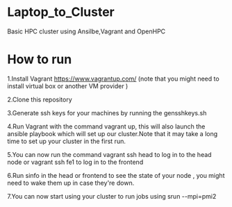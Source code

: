 # Laptop_to_Cluster
Basic HPC cluster using Ansilbe,Vagrant and OpenHPC
# How to run

1.Install Vagrant https://www.vagrantup.com/ (note that you might need to install virtual box or another VM provider )

2.Clone this repository

3.Generate ssh keys for your machines by running the gensshkeys.sh

4.Run Vagrant with the command vagrant up, this will also launch the ansible playbook which will set up our cluster.Note that it may take a long time to set up your cluster in the first run.

5.You can now run the command vagrant ssh head to log in to the head node or vagrant ssh fe1 to log in to the frontend

6.Run sinfo in the head or frontend to see the state of your node , you might need to wake them up in case they're down.

7.You can now start using your cluster to run jobs using srun --mpi=pmi2
